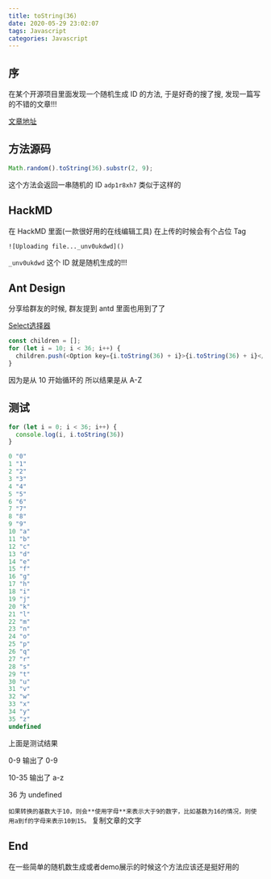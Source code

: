 ```yaml
---
title: toString(36)
date: 2020-05-29 23:02:07
tags: Javascript
categories: Javascript
---
```


## 序

在某个开源项目里面发现一个随机生成 ID 的方法, 于是好奇的搜了搜, 发现一篇写的不错的文章!!!

<!-- more -->

[文章地址](http://dongjunhui.com/archives/98/)



## 方法源码

```javascript
Math.random().toString(36).substr(2, 9);
```

这个方法会返回一串随机的 ID ``adp1r8xh7`` 类似于这样的

## HackMD

在 HackMD 里面(一款很好用的在线编辑工具) 在上传的时候会有个占位 Tag

```
![Uploading file..._unv0ukdwd]()
```

``_unv0ukdwd`` 这个 ID 就是随机生成的!!! 

## Ant Design

分享给群友的时候, 群友提到 antd 里面也用到了了

[Select选择器](https://ant.design/components/select-cn/#header)

```javascript
const children = [];
for (let i = 10; i < 36; i++) {
  children.push(<Option key={i.toString(36) + i}>{i.toString(36) + i}</Option>);
}
```

因为是从 10 开始循环的 所以结果是从 A-Z 

## 测试

```javascript
for (let i = 0; i < 36; i++) {
  console.log(i, i.toString(36))
}

0 "0"
1 "1"
2 "2"
3 "3"
4 "4"
5 "5"
6 "6"
7 "7"
8 "8"
9 "9"
10 "a"
11 "b"
12 "c"
13 "d"
14 "e"
15 "f"
16 "g"
17 "h"
18 "i"
19 "j"
20 "k"
21 "l"
22 "m"
23 "n"
24 "o"
25 "p"
26 "q"
27 "r"
28 "s"
29 "t"
30 "u"
31 "v"
32 "w"
33 "x"
34 "y"
35 "z"
undefined
```

上面是测试结果

0-9 输出了 0-9 

10-35 输出了 a-z

36 为 undefined 

``如果转换的基数大于10，则会**使用字母**来表示大于9的数字，比如基数为16的情况，则使用a到f的字母来表示10到15。`` 复制文章的文字



## End

在一些简单的随机数生成或者demo展示的时候这个方法应该还是挺好用的

